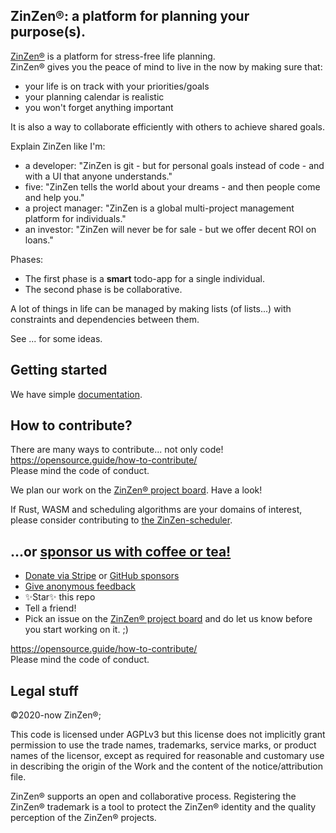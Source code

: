 ## ZinZen®: a platform for planning your purpose(s).

[ZinZen®](https://ZinZen.me) is a platform for stress-free life planning.  
ZinZen® gives you the peace of mind to live in the now by making sure that:

- your life is on track with your priorities/goals
- your planning calendar is realistic
- you won't forget anything important

It is also a way to collaborate efficiently with others to achieve shared goals.

Explain ZinZen like I'm:

- a developer: "ZinZen is git - but for personal goals instead of code - and with a UI that anyone understands."
- five: "ZinZen tells the world about your dreams - and then people come and help you."
- a project manager: "ZinZen is a global multi-project management platform for individuals."
- an investor: "ZinZen will never be for sale - but we offer decent ROI on loans."

Phases:

- The first phase is a **smart** todo-app for a single individual.
- The second phase is be collaborative.

A lot of things in life can be managed by making lists (of lists...) with constraints and dependencies between them.

See ... for some ideas.

## Getting started

We have simple [documentation](documentation/Readme.md).

## How to contribute?

There are many ways to contribute... not only code!  
https://opensource.guide/how-to-contribute/  
Please mind the code of conduct.

We plan our work on the [ZinZen® project board](https://github.com/users/tijlleenders/projects/4). Have a look!

If Rust, WASM and scheduling algorithms are your domains of interest, please consider contributing to [the ZinZen-scheduler](https://github.com/tijlleenders/ZinZen-scheduler).

## ...or [sponsor us with coffee or tea!](https://github.com/sponsors/tijlleenders)

- [Donate via Stripe](https://donate.stripe.com/6oE4jK1iPcPT1m89AA) or [GitHub sponsors](https://github.com/sponsors/tijlleenders)
- [Give anonymous feedback](https://zinzen.me/Feedback)
- ✨Star✨ this repo
- Tell a friend!
- Pick an issue on the [ZinZen® project board](https://github.com/users/tijlleenders/projects/4) and do let us know before you start working on it. ;)

https://opensource.guide/how-to-contribute/  
Please mind the code of conduct.

## Legal stuff

&copy;2020-now ZinZen®;

This code is licensed under AGPLv3 but this license does not implicitly grant permission to use the trade names, trademarks, service marks, or product names of the licensor, except as required for reasonable and customary use in describing the origin of the Work and the content of the notice/attribution file.

ZinZen® supports an open and collaborative process.
Registering the ZinZen® trademark is a tool to protect the ZinZen® identity and the quality perception of the ZinZen® projects.
